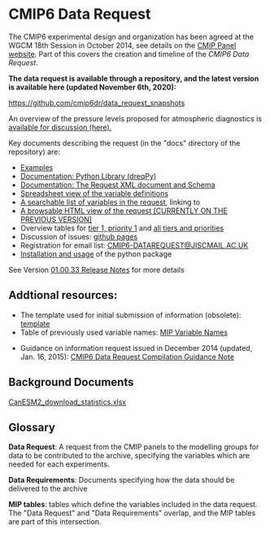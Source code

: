 <h1 class="title">CMIP6 Data Request</h1>

<p>
	The CMIP6 experimental design and organization has been agreed at the WGCM 18th Session in October 2014, see details on the <a href="http://www.wcrp-climate.org/index.php/wgcm-cmip/about-cmip" target="_blank">CMIP Panel website</a>. Part of this covers the creation and timeline of the <em>CMIP6 Data Request</em>.</p>
<p>
	<strong>The data request is available through a repository, and the latest version is available here (updated November 6th, 2020</strong><strong>):</strong></p>
<p>
	<a href="https://github.com/cmip6dr/data_request_snapshots">https://github.com/cmip6dr/data_request_snapshots</a></p>
<p>
	An overview of the pressure levels proposed for atmospheric diagnostics is <a href="/Data_Request_Home/Documents/CMIP6_pressure_levels.pdf">available for discussion (here).</a></p>
<p>
	Key documents describing the request (in the &quot;docs&quot; directory of the repository) are:</p>
<ul>
	<li> <a href="https://github.com/cmip6dr/data_request_snapshots/tree/main/Release/dreqPy/docs/dreqExamples.pdf">Examples</a></li>
	<li> <a href="https://github.com/cmip6dr/data_request_snapshots/tree/main/Release/dreqPy/docs/dreqPy.pdf">Documentation: Python Library (dreqPy)</a></li>
	<li> <a href="https://github.com/cmip6dr/data_request_snapshots/tree/main/Release/dreqPy/docs/dreqML.pdf">Documentation: The Request XML document and Schema</a></li>
	<li> <a href="https://github.com/cmip6dr/data_request_snapshots/tree/main/Release/dreqPy/docs/CMIP6_MIP_tables.xlsx">Spreadsheet view of the variable definitions</a></li>
	<li> <a href="http://clipc-services.ceda.ac.uk/dreq/mipVars.html">A searchable list of variables in the request</a>, linking to</li>
	<li> <a href="http://clipc-services.ceda.ac.uk/dreq/index.html">A browsable HTML view of the request [CURRENTLY ON THE PREVIOUS VERSION]</a></li>
	<li> Overview tables for <a href="http://clipc-services.ceda.ac.uk/dreq/tab01_1_1.html">tier 1, priority 1</a> and <a href="http://clipc-services.ceda.ac.uk/dreq/tab01_3_3.html">all tiers and priorities</a></li>
	<li> Discussion of issues: <a href="https://github.com/cmip6dr">github pages</a></li>
	<li> Registration for email list: <a href="https://www.jiscmail.ac.uk/cgi-bin/webadmin?SUBED1=CMIP6-DATAREQUEST">CMIP6-DATAREQUEST@JISCMAIL.AC.UK</a></li>
	<li> <a href="Pages/dreqPyInstall.html">Installation and usage</a> of the python package</li>
</ul>
<p>
	See Version <a href="Releases/drq_release_01_00_33.html">01.00.33 Release Notes</a> for more details</p>
<h2>
	Addtional resources:</h2>
<ul>
	<li> The template used for initial submission of information (obsolete):<a href="/Data_Request_Home/Documents/CMIP6DataRequestCompilationTemplate_20141218.xls"> template</a></li>
	<li> Table of previously used variable names: <a href="/Data_Request_Home/Documents/MIPVariableNames.xls">MIP Variable Names</a></li>
	<li> <p> Guidance on information request issued in December 2014 (updated, Jan. 16, 2015): <a href="/Data_Request_Home/Documents/CMIP6DataRequestCompilationGuidanceNote_150116.pdf">CMIP6 Data Request Compilation Guidance Note</a></p> </li>
</ul>
<h2> Background Documents</h2>
<p> <a href="/Data_Request_Home/Documents/CanESM2_download_statistics.xlsx">CanESM2_download_statistics.xlsx</a></p>
<h2>Glossary</h2>
<p>
	<strong>Data Request</strong>: A request from the CMIP panels to the modelling groups for data to be contributed to the archive, specifying the variables which are needed for each experiments.</p>
<p>
	<strong>Data Requirements</strong>: Documents specifying how the data should be delivered to the archive</p>
<p>
	<strong>MIP tables</strong>: tables which define the variables included in the data request. The &quot;Data Request&quot; and &quot;Data Requirements&quot; overlap, and the MIP tables are part of this intersection.</p>

